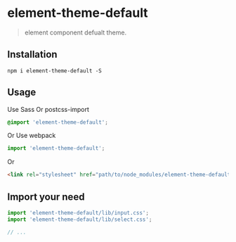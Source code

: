 # element-theme-default
> element component defualt theme.


## Installation
```shell
npm i element-theme-default -S
```

## Usage

Use Sass Or postcss-import
```css
@import 'element-theme-default';
```

Or Use webpack
```javascript
import 'element-theme-default';
```

Or
```html
<link rel="stylesheet" href="path/to/node_modules/element-theme-default/lib/index.css">
```

##  Import your need
```javascript
import 'element-theme-default/lib/input.css';
import 'element-theme-default/lib/select.css';

// ...
```
